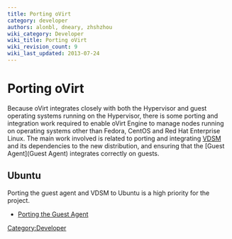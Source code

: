 ```yaml
---
title: Porting oVirt
category: developer
authors: alonbl, dneary, zhshzhou
wiki_category: Developer
wiki_title: Porting oVirt
wiki_revision_count: 9
wiki_last_updated: 2013-07-24
---
```


# Porting oVirt

Because oVirt integrates closely with both the Hypervisor and guest operating systems running on the Hypervisor, there is some porting and integration work required to enable oVirt Engine to manage nodes running on operating systems other than Fedora, CentOS and Red Hat Enterprise Linux. The main work involved is related to porting and integrating [VDSM](VDSM) and its dependencies to the new distribution, and ensuring that the [Guest Agent](Guest Agent) integrates correctly on guests.

## Ubuntu

Porting the guest agent and VDSM to Ubuntu is a high priority for the project.

*   [ Porting the Guest Agent](Ubuntu/GuestAgent)

<Category:Developer>
